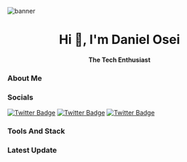 ![banner](https://github.com/di-ke/di-ke/blob/main/banner.png)

<h1 align="center">Hi 👋, I'm Daniel Osei</h1>
<h4 align="center">The Tech Enthusiast</h4>

### About Me


### Socials
[![Twitter Badge](https://img.shields.io/badge/-Twitter-00acee?style=flat-square&logo=Twitter&logoColor=white)](https://twitter.com/TenisonDanny)  [![Twitter Badge](https://img.shields.io/badge/-Twitter-00acee?style=flat-square&logo=Twitter&logoColor=white)](https://twitter.com/TenisonDanny)  [![Twitter Badge](https://img.shields.io/badge/-Twitter-00acee?style=flat-square&logo=Twitter&logoColor=white)](https://twitter.com/TenisonDanny)


### Tools And Stack


### Latest Update
